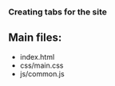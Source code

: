 <h3>Creating tabs for the site<h3>
<h2>Main files:</h2>
<ul>
    <li>index.html</li>
    <li>css/main.css</li>
    <li>js/common.js</li>
</ul>